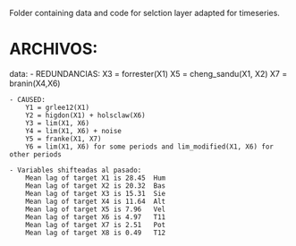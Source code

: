 Folder containing data and code for selction layer adapted for timeseries.
# ARCHIVOS:

data:
    - REDUNDANCIAS:
        X3 = forrester(X1)
        X5 = cheng_sandu(X1, X2)
        X7 = branin(X4,X6)
        
    - CAUSED:
        Y1 = grlee12(X1)
        Y2 = higdon(X1) + holsclaw(X6)
        Y3 = lim(X1, X6)
        Y4 = lim(X1, X6) + noise
        Y5 = franke(X1, X7)
        Y6 = lim(X1, X6) for some periods and lim_modified(X1, X6) for other periods
   
    - Variables shifteadas al pasado:
        Mean lag of target X1 is 28.45  Hum
        Mean lag of target X2 is 20.32  Bas
        Mean lag of target X3 is 15.31  Sie
        Mean lag of target X4 is 11.64  Alt
        Mean lag of target X5 is 7.96   Vel
        Mean lag of target X6 is 4.97   T11
        Mean lag of target X7 is 2.51   Pot
        Mean lag of target X8 is 0.49   T12
        
    
